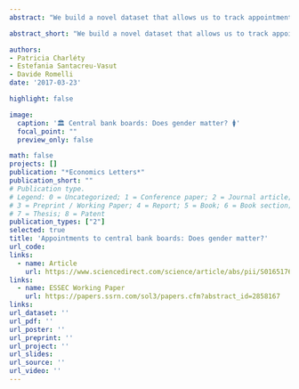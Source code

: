 ```yaml
---
abstract: "We build a novel dataset that allows us to track appointments to central banks boards from 2003 to 2015 in 26 OECD countries. We find that female board members tend to replace each other, suggesting a systematic bias against women."

abstract_short: "We build a novel dataset that allows us to track appointments to central banks boards from 2003 to 2015 in 26 OECD countries. We find that female board members tend to replace each other, suggesting a systematic bias against women."

authors:
- Patricia Charléty
- Estefania Santacreu-Vasut
- Davide Romelli
date: '2017-03-23'

highlight: false

image:
  caption: '🏛️ Central bank boards: Does gender matter? 🚺'
  focal_point: ""
  preview_only: false

math: false
projects: []
publication: "*Economics Letters*"
publication_short: ""
# Publication type.
# Legend: 0 = Uncategorized; 1 = Conference paper; 2 = Journal article;
# 3 = Preprint / Working Paper; 4 = Report; 5 = Book; 6 = Book section;
# 7 = Thesis; 8 = Patent
publication_types: ["2"]
selected: true
title: 'Appointments to central bank boards: Does gender matter?'
url_code: 
links:
  - name: Article
    url: https://www.sciencedirect.com/science/article/abs/pii/S0165176517301222
links:
  - name: ESSEC Working Paper
    url: https://papers.ssrn.com/sol3/papers.cfm?abstract_id=2858167
links:
url_dataset: ''
url_pdf: ''
url_poster: ''
url_preprint: ''
url_project: ''
url_slides: 
url_source: ''
url_video: ''
---
```


